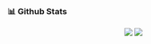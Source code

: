 ### 📊 Github Stats
<p align="center">
  <img align="center" src="https://github-readme-stats.vercel.app/api/wakatime?username=SupansaTan" />
  <img align="center" src="https://github-readme-stats.vercel.app/api/top-langs/?username=supansatan&hide=VHDL&layout=compact&langs_count=6" />
</p>

